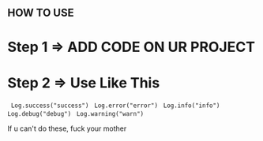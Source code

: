  ## HOW TO USE

 # Step 1 => ADD CODE ON UR PROJECT

 # Step 2 => Use Like This
 ``` Log.success("success")```
``` Log.error("error")```
``` Log.info("info")```
``` Log.debug("debug")```
``` Log.warning("warn")```


If u can't do these, fuck your mother

